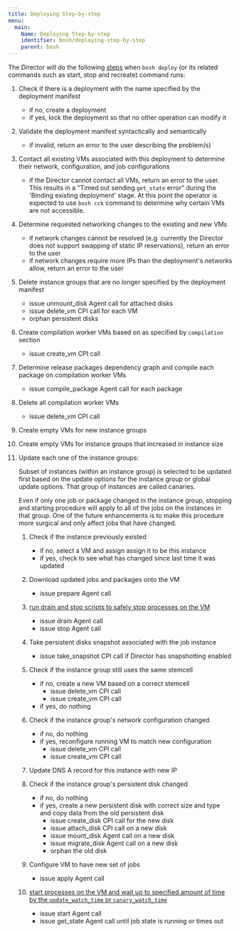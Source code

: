 ```yaml
---
title: Deploying Step-by-step
menu:
  main:
    Name: Deploying Step-by-step
    identifier: bosh/deploying-step-by-step
    parent: bosh
---
```


The Director will do the following [steps](https://www.youtube.com/watch?v=ay6GjmiJTPM) when `bosh deploy` (or its related commands such as start, stop and recreate) command runs:

1. Check if there is a deployment with the name specified by the deployment manifest
    - if no, create a deployment
    - if yes, lock the deployment so that no other operation can modify it

1. Validate the deployment manifest syntactically and semantically
    - if invalid, return an error to the user describing the problem(s)

1. Contact all existing VMs associated with this deployment to determine their network, configuration, and job configurations
    - if the Director cannot contact all VMs, return an error to the user. This results in a "Timed out sending `get_state` error" during the 'Binding existing deployment' stage. At this point the operator is expected to use `bosh cck` command to determine why certain VMs are not accessible.

1. Determine requested networking changes to the existing and new VMs
    - if network changes cannot be resolved (e.g. currently the Director does not support swapping of static IP reservations), return an error to the user
    - if network changes require more IPs than the deployment's networks allow, return an error to the user

1. Delete instance groups that are no longer specified by the deployment manifest
    - issue unmount_disk Agent call for attached disks
    - issue delete_vm CPI call for each VM
    - orphan persistent disks

1. Create compilation worker VMs based on as specified by `compilation` section
    - issue create_vm CPI call

1. Determine release packages dependency graph and compile each package on compilation worker VMs
    - issue compile_package Agent call for each package

1. Delete all compilation worker VMs
    - issue delete_vm CPI call

1. Create empty VMs for new instance groups

1. Create empty VMs for instance groups that increased in instance size

1. Update each one of the instance groups:

    Subset of instances (within an instance group) is selected to be updated first based on the update options for the instance group or global update options. That group of instances are called canaries.

    Even if only one job or package changed in the instance group, stopping and starting procedure will apply to all of the jobs on the instances in that group. One of the future enhancements is to make this procedure more surgical and only affect jobs that have changed.

    1. Check if the instance previously existed
        - if no, select a VM and assign assign it to be this instance
        - if yes, check to see what has changed since last time it was updated

    1. Download updated jobs and packages onto the VM
        - issue prepare Agent call

    1. [run drain and stop scripts to safely stop processes on the VM](job-lifecycle.html#stop)
        - issue drain Agent call
        - issue stop Agent call

    1. Take persistent disks snapshot associated with the job instance
        - issue take_snapshot CPI call if Director has snapshotting enabled

    1. Check if the instance group still uses the same stemcell
        - if no, create a new VM based on a correct stemcell
            - issue delete_vm CPI call
            - issue create_vm CPI call
        - if yes, do nothing

    1. Check if the instance group's network configuration changed
        - if no, do nothing
        - if yes, reconfigure running VM to match new configuration
            - issue delete_vm CPI call
            - issue create_vm CPI call

    1. Update DNS A record for this instance with new IP

    1. Check if the instance group's persistent disk changed
        - if no, do nothing
        - if yes, create a new persistent disk with correct size and type and copy data from the old persistent disk
            - issue create_disk CPI call for the new disk
            - issue attach_disk CPI call on a new disk
            - issue mount_disk Agent call on a new disk
            - issue migrate_disk Agent call on a new disk
            - orphan the old disk

    1. Configure VM to have new set of jobs
        - issue apply Agent call

    1. [start processes on the VM and wait up to specified amount of time by the `update_watch_time` or `canary_watch_time`](job-lifecycle.html#start)
        - issue start Agent call
        - issue get_state Agent call until job state is running or times out
